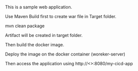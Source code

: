 This is a sample web application.

Use Maven Build first to create war file in Target folder.

mvn clean package

Artifact will be created in target folder.

Then build the docker image.

Deploy the image on the docker container (woreker-server)

Then access the application using http://<<IP Address of woreker-server>>:8080/my-cicd-app
